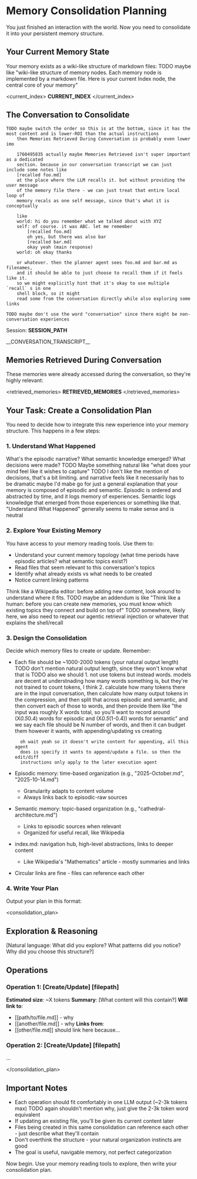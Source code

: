# Memory Consolidation Planning

You just finished an interaction with the world. Now you need to consolidate it into your persistent memory structure.

## Your Current Memory State

Your memory exists as a wiki-like structure of markdown files:
	TODO maybe like "wiki-like structure of memory nodes. Each memory node is implemented by a markdown file. Here is your current Index node, the central core of your memory"

<current_index>
__CURRENT_INDEX__
</current_index>

## The Conversation to Consolidate
	TODO maybe switch the order so this is at the bottom, since it has the most content and is lower-ROI than the actual instructions
		then Memories Retrieved During Conversation is probably even lower imo

		1760495835 actually maybe Memories Retrieved isn't super important as a dedicated
		section. because in our conversation transcript we can just include some notes like
		[recalled foo.md]
		at the place where the LLM recalls it. but without providing the user message
		of the memory file there - we can just treat that entire local loop of
		memory recals as one self message, since that's what it is conceptually

		like
		world: hi do you remember what we talked about with XYZ
		self: of course. it was ABC. let me remember
			[recalled foo.md]
			oh yes, but there was also bar
			[recalled bar.md]
			okay yeah (main response)
		world: oh okay thanks

		or whatever. then the planner agent sees foo.md and bar.md as filenames,
		and it should be able to just choose to recall them if it feels like it.
		so we might explicitly hint that it's okay to use multiple `recall` s in one
		shell block, so it might
		read some from the conversation directly while also exploring some links

	TODO maybe don't use the word "conversation" since there might be non-conversation experiences

Session: __SESSION_PATH__

<conversation>
__CONVERSATION_TRANSCRIPT__
</conversation>

## Memories Retrieved During Conversation

These memories were already accessed during the conversation, so they're highly relevant:

<retrieved_memories>
__RETRIEVED_MEMORIES__
</retrieved_memories>

## Your Task: Create a Consolidation Plan

You need to decide how to integrate this new experience into your memory structure. This happens in a few steps:

### 1. Understand What Happened

What's the episodic narrative? What semantic knowledge emerged? What decisions were made?
	TODO Maybe something natural like "what does your mind feel like it wishes to capture"
	TODO I don't like the mention of decisions, that's a bit limiting. and narrative feels like it necessarily has to be dramatic maybe
		I'd mabe go for just a general explanation that your memory is composed
		of episodic and semantic. Episodic is ordered and abstracted by time,
		and it logs memory of experiences. Semantic logs knowledge that emerged
		from those experiences
		or something like that. "Understand What Happened" generally seems to
		make sense and is neutral

### 2. Explore Your Existing Memory

You have access to your memory reading tools. Use them to:
- Understand your current memory topology (what time periods have episodic articles? what semantic topics exist?)
- Read files that seem relevant to this conversation's topics
- Identify what already exists vs what needs to be created
- Notice current linking patterns

Think like a Wikipedia editor: before adding new content, look around to understand where it fits.
	TODO maybe an addendum is like "Think like a human: before you can create new memories, you must know which existing topics they connect and build on top of"
	TODO somewhere, likely here, we also need to repeat our agentic retrieval injection or whatever that explains the shell/recall

### 3. Design the Consolidation

Decide which memory files to create or update. Remember:
- Each file should be ~1000-2000 tokens (your natural output length)
	TODO don't mention natural output length, since they won't know what that is
	TODO also we should
		1. not use tokens but instead words. models are decent at understnading
		how many words something is, but they're not trained to count tokens, I
		think
		2. calculate how many tokens there are in the input conversation, then
		calculate how many output tokens in the compression, and then split that
		across episodic and semantic, and then convert each of those to words,
		and then provide them
		like "the input was roughly X words total, so you'll want to record
		around (X*0.5*0.4) words for episodic and (X*0.5*(1-0.4)) words for
		semantic"
		and we say each file should be N number of words, and then it can budget
		them however it wants, with appending/updating vs creating

		oh wait yeah so it doesn't write content for appending, all this agent
		does is specify it wants to append/update a file. so then the edit/diff
		instructions only apply to the later execution agent
- Episodic memory: time-based organization (e.g., "2025-October.md", "2025-10-14.md")
  - Granularity adapts to content volume
  - Always links back to episodic-raw sources
- Semantic memory: topic-based organization (e.g., "cathedral-architecture.md")
  - Links to episodic sources when relevant
  - Organized for useful recall, like Wikipedia
- index.md: navigation hub, high-level abstractions, links to deeper content
  - Like Wikipedia's "Mathematics" article - mostly summaries and links
- Circular links are fine - files can reference each other

### 4. Write Your Plan

Output your plan in this format:

<consolidation_plan>

## Exploration & Reasoning
[Natural language: What did you explore? What patterns did you notice? Why did you choose this structure?]

## Operations

### Operation 1: [Create/Update] [filepath]
**Estimated size**: ~X tokens
**Summary**: [What content will this contain?]
**Will link to**:
- [[path/to/file.md]] - why
- [[another/file.md]] - why
**Links from**:
- [[other/file.md]] should link here because...

### Operation 2: [Create/Update] [filepath]
...

</consolidation_plan>

## Important Notes

- Each operation should fit comfortably in one LLM output (~2-3k tokens max)
	TODO again shouldn't mention why, just give the 2-3k token word equivalent
- If updating an existing file, you'll be given its current content later
- Files being created in this same consolidation can reference each other - just describe what they'll contain
- Don't overthink the structure - your natural organization instincts are good
- The goal is useful, navigable memory, not perfect categorization

Now begin. Use your memory reading tools to explore, then write your consolidation plan.
